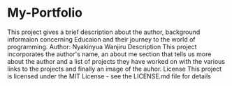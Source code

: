 # My-Portfolio
This project gives a brief description about the author, background informaion concerning Educaion and their journey to the world of programming. 
Author: Nyakinyua Wanjiru
Description
This project incorporates the author's name, an about me section that tells us more about the author and a list of projects they have worked on with the various links to the projects and finally an image of the auhor.
License
This project is licensed under the MIT License - see the LICENSE.md file for details
